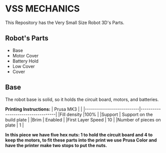 # VSS MECHANICS


This Repository has the Very Small Size Robot 3D's Parts.

## Robot's Parts
- Base 
- Motor Cover  
- Battery Hold 
- Low Cover 
- Cover

## Base

The robot base is solid, so it holds the circuit board, motors, and batteries.

**Printing Instructions:**
|       Prusa MK3 	    		| 	                              	|
|---------------------------|-----------------------------------|
|Fill density    			      |100%					                			|
|Support         		      	| Support on the build plate   	    |
|Brim            			      | Enabled                         	|
|First Layer Speed 	    		| 10 	                             	|
|Number of pieces on plate	| 1							                 		|

**In this piece we have five hex nuts: 1 to hold the circuit board and 4 to keep the motors, to fit these parts into the print we use Prusa Color and have the printer make two stops to put the nuts.**
